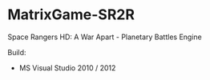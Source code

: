 # MatrixGame-SR2R
Space Rangers HD: A War Apart - Planetary Battles Engine

Build:
- MS Visual Studio 2010 / 2012